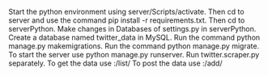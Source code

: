 Start the python environment using server/Scripts/activate.
Then cd to server and use the command pip install -r requirements.txt.
Then cd to serverPython.
Make changes in Databases of settings.py in serverPython.
Create a database named twitter_data in MySQL.
Run the command python manage.py makemigrations.
Run the command python manage.py migrate.
To start the server use python manage.py runserver.
Run twitter.scraper.py separately. 
To get the data use <ipaddress>:<port>/list/ 
To post the data use <ipaddress>:<port>/add/ 
